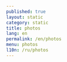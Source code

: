 ```yaml
---
published: true
layout: static
category: static
title: photos
lang: en
permalink: /en/photos
menu: photos
l10n: /ru/photos
---
```


<div class="galleria"></div>

<script type="text/javascript" src="{{ site.baseurl }}/assets/js/libs/galleria/galleria.js"></script>
<script>
var thumbs_url = 'http://batagov.s3.amazonaws.com/photos/thumbs/',
	large_url = 'http://batagov.s3.amazonaws.com/photos/large/',
	data = [
        {
            image: large_url + '38.jpg',
            thumb: thumbs_url + '38.jpg',
            description: 'Photo: Irina Polyarnaya',
            title: ''
        },
        {
            image: large_url + '37.jpg',
            thumb: thumbs_url + '37.jpg',
            description: 'Photo: Irina Polyarnaya',
            title: ''
        },
        {
            image: large_url + '36.jpg',
            thumb: thumbs_url + '36.jpg',
            description: 'Photo: Irina Polyarnaya',
            title: ''
        },
        {
            image: large_url + '35.jpg',
            thumb: thumbs_url + '35.jpg',
            description: 'Photo: Irina Polyarnaya',
            title: ''
        },
        {
            image: large_url + '34.jpg',
            thumb: thumbs_url + '34.jpg',
            description: 'Photo: Irina Polyarnaya',
            title: ''
        },
        {
            image: large_url + '33.jpg',
            thumb: thumbs_url + '33.jpg',
            description: 'Photo: Irina Polyarnaya',
            title: ''
        },
        {
            image: large_url + '32.jpg',
            thumb: thumbs_url + '32.jpg',
            description: 'Photo: Maxim Stulov',
            title: ''
        },
        {
            image: large_url + '31.jpg',
            thumb: thumbs_url + '31.jpg',
            description: 'Photo: Eugeny Pronin',
            title: ''
        },
        {
            image: large_url + '30.jpg',
            thumb: thumbs_url + '30.jpg',
            description: 'Photo: Eugeny Pronin',
            title: ''
        },
        {
            image: large_url + '29.jpg',
            thumb: thumbs_url + '29.jpg',
            description: 'Photo: Eugeny Pronin',
            title: ''
        },
        {
            image: large_url + '28.jpg',
            thumb: thumbs_url + '28.jpg',
            description: 'Photo: Eugeny Pronin',
            title: ''
        },
        {
            image: large_url + '27.jpg',
            thumb: thumbs_url + '27.jpg',
            description: 'Photo: Alexander Korenkov',
            title: ''
        },
        {
            image: large_url + '26.jpg',
            thumb: thumbs_url + '26.jpg',
            description: 'Photo: Alexander Korenkov',
            title: ''
        },
        {
            image: large_url + '25.jpg',
            thumb: thumbs_url + '25.jpg',
            description: 'Photo: Alexander Korenkov',
            title: ''
        },
        {
            image: large_url + '24.jpg',
            thumb: thumbs_url + '24.jpg',
            description: 'Photo: Liana Darenskaya',
            title: ''
        },
        {
            image: large_url + '23.jpg',
            thumb: thumbs_url + '23.jpg',
            description: 'Photo: Liana Darenskaya',
            title: ''
        },
    	{
        	image: large_url + '22.jpg',
        	thumb: thumbs_url + '22.jpg',
            title: ''
    	},
        {
        	image: large_url + '21.jpg',
        	thumb: thumbs_url + '21.jpg',
            title: '2009'
    	},
        {
        	image: large_url + '19.jpg',
        	thumb: thumbs_url + '19.jpg',
            title: ''
    	},
        {
        	image: large_url + '18.jpg',
        	thumb: thumbs_url + '18.jpg',
            title: '2005'
    	},
        {
        	image: large_url + '17.jpg',
        	thumb: thumbs_url + '17.jpg',
            title: '1991'
    	},
        {
        	image: large_url + '16.jpg',
        	thumb: thumbs_url + '16.jpg',
            title: '1991'
    	},
        {
        	image: large_url + '15.jpg',
        	thumb: thumbs_url + '15.jpg',
            title: ''
    	},
        {
        	image: large_url + '14.jpg',
        	thumb: thumbs_url + '14.jpg',
            title: ''
    	},
        {
        	image: large_url + '13.jpg',
        	thumb: thumbs_url + '13.jpg',
            title: ''
    	},
        {
        	image: large_url + '12.jpg',
        	thumb: thumbs_url + '12.jpg',
            title: ''
    	},
        {
        	image: large_url + '11.jpg',
        	thumb: thumbs_url + '11.jpg',
            title: ''
    	},
        {
        	image: large_url + '10.jpg',
        	thumb: thumbs_url + '10.jpg',
            title: ''
    	},
        {
        	image: large_url + '9.jpg',
        	thumb: thumbs_url + '9.jpg',
            title: ''
    	},
        {
        	image: large_url + '8.jpg',
        	thumb: thumbs_url + '8.jpg',
            title: ''
    	},
        {
        	image: large_url + '7.jpg',
        	thumb: thumbs_url + '7.jpg',
            title: '1990'
    	},
        {
        	image: large_url + '6.jpg',
        	thumb: thumbs_url + '6.jpg',
            title: '1990'
    	},
        {
        	image: large_url + '5.jpg',
        	thumb: thumbs_url + '5.jpg',
            title: '1989'
    	},
        {
        	image: large_url + '4.jpg',
        	thumb: thumbs_url + '4.jpg',
            title: ''
    	},
        {
        	image: large_url + '3.jpg',
        	thumb: thumbs_url + '3.jpg',
            title: ''
    	},
        {
        	image: large_url + '2.jpg',
        	thumb: thumbs_url + '2.jpg',
            title: ''
    	},
        {
        	image: large_url + '1.jpg',
        	thumb: thumbs_url + '1.jpg',
            title: ''
    	}
	];
Galleria.loadTheme('{{ site.baseurl }}/assets/js/libs/galleria/themes/batagov/galleria.batagov.min.js');
Galleria.run('.galleria', {
    dataSource: data,
    width: 600,
    height: 400,
  	wait: true
});
</script>
